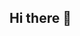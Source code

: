 ## Hi there 👋

<!--
**Etsub2077/Etsub2077** is a ✨ _special_ ✨ repository because its `README.md`
- 👯 I’m looking to collaborate on this project 
- 🤔 I’m looking for help with improving my project
- 📫 How to reach me:nigaman2077@gmail.com 
